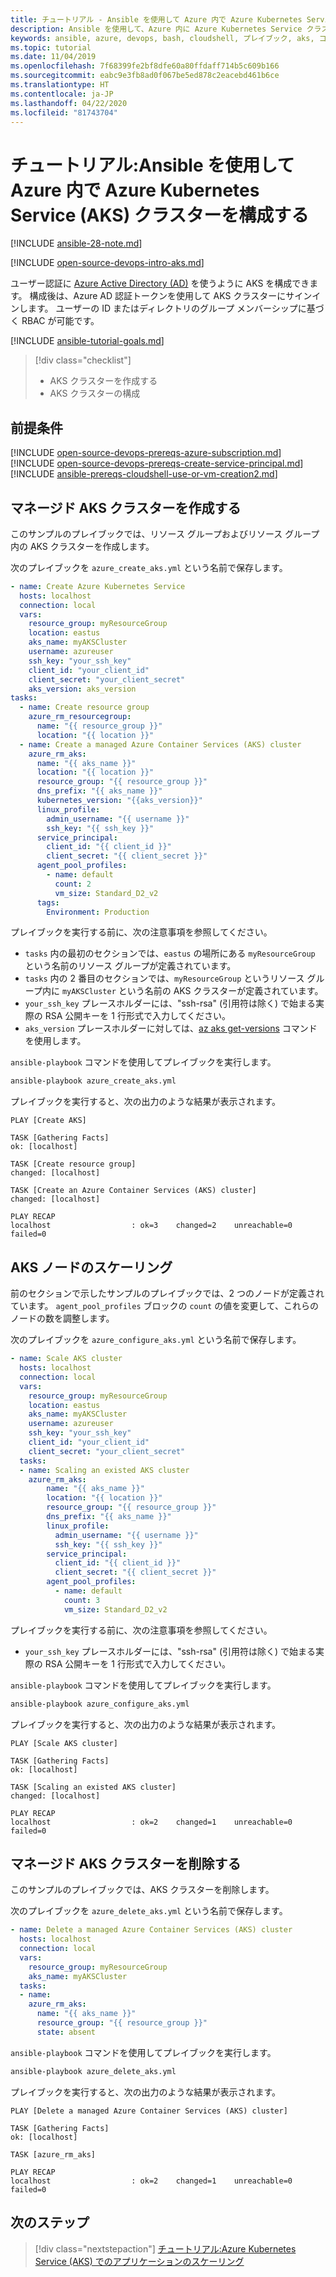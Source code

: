 ```yaml
---
title: チュートリアル - Ansible を使用して Azure 内で Azure Kubernetes Service (AKS) クラスターを構成する
description: Ansible を使用して、Azure 内に Azure Kubernetes Service クラスターを作成し、管理する方法について説明します。
keywords: ansible, azure, devops, bash, cloudshell, プレイブック, aks, コンテナー, aks, kubernetes
ms.topic: tutorial
ms.date: 11/04/2019
ms.openlocfilehash: 7f68399fe2bf8dfe60a80ffdaff714b5c609b166
ms.sourcegitcommit: eabc9e3fb8ad0f067be5ed878c2eacebd461b6ce
ms.translationtype: HT
ms.contentlocale: ja-JP
ms.lasthandoff: 04/22/2020
ms.locfileid: "81743704"
---
```

# <a name="tutorial-configure-azure-kubernetes-service-aks-clusters-in-azure-using-ansible"></a>チュートリアル:Ansible を使用して Azure 内で Azure Kubernetes Service (AKS) クラスターを構成する

[!INCLUDE [ansible-28-note.md](includes/ansible-28-note.md)]

[!INCLUDE [open-source-devops-intro-aks.md](../includes/open-source-devops-intro-aks.md)]

ユーザー認証に [Azure Active Directory (AD)](/azure/active-directory/) を使うように AKS を構成できます。 構成後は、Azure AD 認証トークンを使用して AKS クラスターにサインインします。 ユーザーの ID またはディレクトリのグループ メンバーシップに基づく RBAC が可能です。

[!INCLUDE [ansible-tutorial-goals.md](includes/ansible-tutorial-goals.md)]

> [!div class="checklist"]
>
> * AKS クラスターを作成する
> * AKS クラスターの構成

## <a name="prerequisites"></a>前提条件

[!INCLUDE [open-source-devops-prereqs-azure-subscription.md](../includes/open-source-devops-prereqs-azure-subscription.md)]
[!INCLUDE [open-source-devops-prereqs-create-service-principal.md](../includes/open-source-devops-prereqs-create-service-principal.md)]
[!INCLUDE [ansible-prereqs-cloudshell-use-or-vm-creation2.md](includes/ansible-prereqs-cloudshell-use-or-vm-creation2.md)]

## <a name="create-a-managed-aks-cluster"></a>マネージド AKS クラスターを作成する

このサンプルのプレイブックでは、リソース グループおよびリソース グループ内の AKS クラスターを作成します。

次のプレイブックを `azure_create_aks.yml` という名前で保存します。

```yml
- name: Create Azure Kubernetes Service
  hosts: localhost
  connection: local
  vars:
    resource_group: myResourceGroup
    location: eastus
    aks_name: myAKSCluster
    username: azureuser
    ssh_key: "your_ssh_key"
    client_id: "your_client_id"
    client_secret: "your_client_secret"
    aks_version: aks_version
tasks:
  - name: Create resource group
    azure_rm_resourcegroup:
      name: "{{ resource_group }}"
      location: "{{ location }}"
  - name: Create a managed Azure Container Services (AKS) cluster
    azure_rm_aks:
      name: "{{ aks_name }}"
      location: "{{ location }}"
      resource_group: "{{ resource_group }}"
      dns_prefix: "{{ aks_name }}"
      kubernetes_version: "{{aks_version}}"
      linux_profile:
        admin_username: "{{ username }}"
        ssh_key: "{{ ssh_key }}"
      service_principal:
        client_id: "{{ client_id }}"
        client_secret: "{{ client_secret }}"
      agent_pool_profiles:
        - name: default
          count: 2
          vm_size: Standard_D2_v2
      tags:
        Environment: Production
```

プレイブックを実行する前に、次の注意事項を参照してください。

- `tasks` 内の最初のセクションでは、`eastus` の場所にある `myResourceGroup` という名前のリソース グループが定義されています。
- `tasks` 内の 2 番目のセクションでは、`myResourceGroup` というリソース グループ内に `myAKSCluster` という名前の AKS クラスターが定義されています。
- `your_ssh_key` プレースホルダーには、"ssh-rsa" (引用符は除く) で始まる実際の RSA 公開キーを 1 行形式で入力してください。
- `aks_version` プレースホルダーに対しては、[az aks get-versions](/cli/azure/aks?view=azure-cli-latest#az-aks-get-versions) コマンドを使用します。

`ansible-playbook` コマンドを使用してプレイブックを実行します。

```bash
ansible-playbook azure_create_aks.yml
```

プレイブックを実行すると、次の出力のような結果が表示されます。

```Output
PLAY [Create AKS] 

TASK [Gathering Facts] 
ok: [localhost]

TASK [Create resource group] 
changed: [localhost]

TASK [Create an Azure Container Services (AKS) cluster] 
changed: [localhost]

PLAY RECAP 
localhost                  : ok=3    changed=2    unreachable=0    failed=0
```

## <a name="scale-aks-nodes"></a>AKS ノードのスケーリング

前のセクションで示したサンプルのプレイブックでは、2 つのノードが定義されています。 `agent_pool_profiles` ブロックの `count` の値を変更して、これらのノードの数を調整します。

次のプレイブックを `azure_configure_aks.yml` という名前で保存します。

```yml
- name: Scale AKS cluster
  hosts: localhost
  connection: local
  vars:
    resource_group: myResourceGroup
    location: eastus
    aks_name: myAKSCluster
    username: azureuser
    ssh_key: "your_ssh_key"
    client_id: "your_client_id"
    client_secret: "your_client_secret"
  tasks:
  - name: Scaling an existed AKS cluster
    azure_rm_aks:
        name: "{{ aks_name }}"
        location: "{{ location }}"
        resource_group: "{{ resource_group }}"
        dns_prefix: "{{ aks_name }}"
        linux_profile:
          admin_username: "{{ username }}"
          ssh_key: "{{ ssh_key }}"
        service_principal:
          client_id: "{{ client_id }}"
          client_secret: "{{ client_secret }}"
        agent_pool_profiles:
          - name: default
            count: 3
            vm_size: Standard_D2_v2
```

プレイブックを実行する前に、次の注意事項を参照してください。

- `your_ssh_key` プレースホルダーには、"ssh-rsa" (引用符は除く) で始まる実際の RSA 公開キーを 1 行形式で入力してください。

`ansible-playbook` コマンドを使用してプレイブックを実行します。

```bash
ansible-playbook azure_configure_aks.yml
```

プレイブックを実行すると、次の出力のような結果が表示されます。

```Output
PLAY [Scale AKS cluster] 

TASK [Gathering Facts] 
ok: [localhost]

TASK [Scaling an existed AKS cluster] 
changed: [localhost]

PLAY RECAP 
localhost                  : ok=2    changed=1    unreachable=0    failed=0
```

## <a name="delete-a-managed-aks-cluster"></a>マネージド AKS クラスターを削除する

このサンプルのプレイブックでは、AKS クラスターを削除します。

次のプレイブックを `azure_delete_aks.yml` という名前で保存します。


```yml
- name: Delete a managed Azure Container Services (AKS) cluster
  hosts: localhost
  connection: local
  vars:
    resource_group: myResourceGroup
    aks_name: myAKSCluster
  tasks:
  - name:
    azure_rm_aks:
      name: "{{ aks_name }}"
      resource_group: "{{ resource_group }}"
      state: absent
  ```

`ansible-playbook` コマンドを使用してプレイブックを実行します。

```bash
ansible-playbook azure_delete_aks.yml
```

プレイブックを実行すると、次の出力のような結果が表示されます。

```Output
PLAY [Delete a managed Azure Container Services (AKS) cluster] 

TASK [Gathering Facts] 
ok: [localhost]

TASK [azure_rm_aks] 

PLAY RECAP 
localhost                  : ok=2    changed=1    unreachable=0    failed=0
```

## <a name="next-steps"></a>次のステップ

> [!div class="nextstepaction"]
> [チュートリアル:Azure Kubernetes Service (AKS) でのアプリケーションのスケーリング](/azure/aks/tutorial-kubernetes-scale)